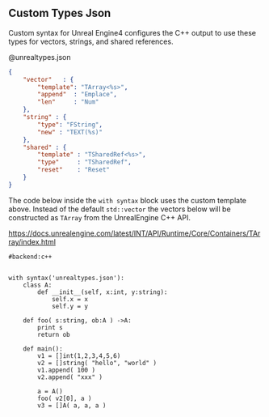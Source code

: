 Custom Types Json
------------------

Custom syntax for Unreal Engine4 configures the C++ output to use these types
for vectors, strings, and shared references.

@unrealtypes.json
```json
{
	"vector"   : {
		"template": "TArray<%s>",
		"append"  : "Emplace",
		"len"     : "Num"
	},
	"string" : {
		"type": "FString",
		"new" : "TEXT(%s)"
	},
	"shared" : {
		"template" : "TSharedRef<%s>",
		"type"     : "TSharedRef",
		"reset"    : "Reset"
	}
}
```

The code below inside the `with syntax` block uses the custom template above.
Instead of the default `std::vector` the vectors below will be constructed as `TArray`
from the UnrealEngine C++ API.

https://docs.unrealengine.com/latest/INT/API/Runtime/Core/Containers/TArray/index.html


```rusthon
#backend:c++


with syntax('unrealtypes.json'):
	class A:
		def __init__(self, x:int, y:string):
			self.x = x
			self.y = y

	def foo( s:string, ob:A ) ->A:
		print s
		return ob

	def main():
		v1 = []int(1,2,3,4,5,6)
		v2 = []string( "hello", "world" )
		v1.append( 100 )
		v2.append( "xxx" )

		a = A()
		foo( v2[0], a )
		v3 = []A( a, a, a )

```